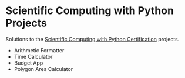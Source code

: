 # Scientific Computing with Python Projects

Solutions to the [Scientific Computing with Python Certification](https://www.freecodecamp.org/learn/scientific-computing-with-python/) projects.

* Arithmetic Formatter
* Time Calculator
* Budget App
* Polygon Area Calculator
